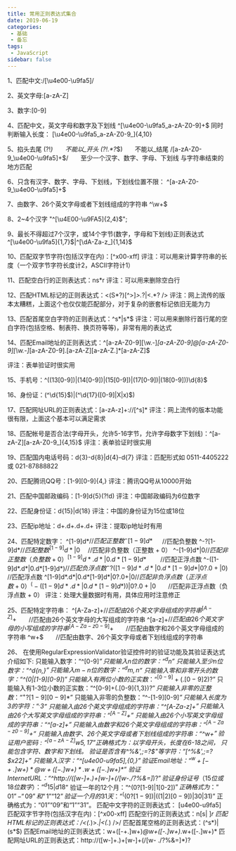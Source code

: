 ```yaml
---
title: 常用正则表达式集合
date: 2019-06-19
categories:
 - 基础
 - 备忘
tags:
 - JavaScript
sidebar: false
---
```


1、匹配中文:/[\u4e00-\u9fa5]/

2、英文字母:[a-zA-Z]

3、数字:[0-9]

4、匹配中文，英文字母和数字及下划线
^[\u4e00-\u9fa5_a-zA-Z0-9]+$
同时判断输入长度：
[\u4e00-\u9fa5_a-zA-Z0-9_]{4,10}

5、掐头去尾
(?!_)　　不能以_开头
(?!.*?_$)　　不能以_结尾
/[a-zA-Z0-9_\u4e00-\u9fa5]+$/　　至少一个汉字、数字、字母、下划线 与字符串结束的地方匹配

6、只含有汉字、数字、字母、下划线，下划线位置不限：
^[a-zA-Z0-9_\u4e00-\u9fa5]+$

7、由数字、26个英文字母或者下划线组成的字符串
^\w+$

8、2~4个汉字
"^[\u4E00-\u9FA5]{2,4}$";

9、最长不得超过7个汉字，或14个字节(数字，字母和下划线)正则表达式
^[\u4e00-\u9fa5]{1,7}$|^[\dA-Za-z_]{1,14}$

10、匹配双字节字符(包括汉字在内)：[^x00-xff]
评注：可以用来计算字符串的长度（一个双字节字符长度计2，ASCII字符计1）

11、匹配空白行的正则表达式：ns*r
评注：可以用来删除空白行

12、匹配HTML标记的正则表达式：<(S*?)[^>]*>.*?|<.*? />
评注：网上流传的版本太糟糕，上面这个也仅仅能匹配部分，对于复杂的嵌套标记依旧无能为力

13、匹配首尾空白字符的正则表达式：^s*|s*$
评注：可以用来删除行首行尾的空白字符(包括空格、制表符、换页符等等)，非常有用的表达式

14、匹配Email地址的正则表达式：^[a-zA-Z0-9][\w\.-]*[a-zA-Z0-9]@[a-zA-Z0-9][\w\.-]*[a-zA-Z0-9]\.[a-zA-Z][a-zA-Z\.]*[a-zA-Z]$

评注：表单验证时很实用

15、手机号：^((13[0-9])|(14[0-9])|(15[0-9])|(17[0-9])|(18[0-9]))\d{8}$

16、身份证：(^\d{15}$)|(^\d{17}([0-9]|X|x)$)

17、匹配网址URL的正则表达式：[a-zA-z]+://[^s]*
评注：网上流传的版本功能很有限，上面这个基本可以满足需求

18、匹配帐号是否合法(字母开头，允许5-16字节，允许字母数字下划线)：^[a-zA-Z][a-zA-Z0-9_]{4,15}$
评注：表单验证时很实用

19、匹配国内电话号码：d{3}-d{8}|d{4}-d{7}
评注：匹配形式如 0511-4405222 或 021-87888822

20、匹配腾讯QQ号：[1-9][0-9]{4,}
评注：腾讯QQ号从10000开始

21、匹配中国邮政编码：[1-9]d{5}(?!d)
评注：中国邮政编码为6位数字

22、匹配身份证：d{15}|d{18}
评注：中国的身份证为15位或18位

23、匹配ip地址：d+.d+.d+.d+
评注：提取ip地址时有用

24、匹配特定数字：
^[1-9]d*$　 　 //匹配正整数
^-[1-9]d*$ 　 //匹配负整数
^-?[1-9]d*$　　 //匹配整数
^[1-9]d*|0$　 //匹配非负整数（正整数 + 0）
^-[1-9]d*|0$　　 //匹配非正整数（负整数 + 0）
^[1-9]d*.d*|0.d*[1-9]d*$　　 //匹配正浮点数
^-([1-9]d*.d*|0.d*[1-9]d*)$　 //匹配负浮点数
^-?([1-9]d*.d*|0.d*[1-9]d*|0?.0+|0)$　 //匹配浮点数
^[1-9]d*.d*|0.d*[1-9]d*|0?.0+|0$　　 //匹配非负浮点数（正浮点数 + 0）
^(-([1-9]d*.d*|0.d*[1-9]d*))|0?.0+|0$　　//匹配非正浮点数（负浮点数 + 0）
评注：处理大量数据时有用，具体应用时注意修正

25、匹配特定字符串：
^[A-Za-z]+$　　//匹配由26个英文字母组成的字符串
^[A-Z]+$　　//匹配由26个英文字母的大写组成的字符串
^[a-z]+$　　//匹配由26个英文字母的小写组成的字符串
^[A-Za-z0-9]+$　　//匹配由数字和26个英文字母组成的字符串
^w+$　　//匹配由数字、26个英文字母或者下划线组成的字符串

26、
在使用RegularExpressionValidator验证控件时的验证功能及其验证表达式介绍如下:
只能输入数字：“^[0-9]*$”
只能输入n位的数字：“^d{n}$”
只能输入至少n位数字：“^d{n,}$”
只能输入m-n位的数字：“^d{m,n}$”
只能输入零和非零开头的数字：“^(0|[1-9][0-9]*)$”
只能输入有两位小数的正实数：“^[0-9]+(.[0-9]{2})?$”
只能输入有1-3位小数的正实数：“^[0-9]+(.[0-9]{1,3})?$”
只能输入非零的正整数：“^+?[1-9][0-9]*$”
只能输入非零的负整数：“^-[1-9][0-9]*$”
只能输入长度为3的字符：“^.{3}$”
只能输入由26个英文字母组成的字符串：“^[A-Za-z]+$”
只能输入由26个大写英文字母组成的字符串：“^[A-Z]+$”
只能输入由26个小写英文字母组成的字符串：“^[a-z]+$”
只能输入由数字和26个英文字母组成的字符串：“^[A-Za-z0-9]+$”
只能输入由数字、26个英文字母或者下划线组成的字符串：“^w+$”
验证用户密码:“^[a-zA-Z]w{5,17}$”正确格式为：以字母开头，长度在6-18之间，
只能包含字符、数字和下划线。
验证是否含有^%&',;=?$"等字符：“[^%&',;=?$x22]+”
只能输入汉字：“^[u4e00-u9fa5],{0,}$”
验证Email地址：“^w+[-+.]w+)*@w+([-.]w+)*.w+([-.]w+)*$”
验证InternetURL：“^http://([w-]+.)+[w-]+(/[w-./?%&=]*)?$”
验证身份证号（15位或18位数字）：“^d{15}|d{}18$”
验证一年的12个月：“^(0?[1-9]|1[0-2])$”正确格式为：“01”-“09”和“1”“12”
验证一个月的31天：“^((0?[1-9])|((1|2)[0-9])|30|31)$”
正确格式为：“01”“09”和“1”“31”。
匹配中文字符的正则表达式： [u4e00-u9fa5]
匹配双字节字符(包括汉字在内)：[^x00-xff]
匹配空行的正则表达式：n[s| ]*r
匹配HTML标记的正则表达式：/<(.*)>.*|<(.*) />/
匹配首尾空格的正则表达式：(^s*)|(s*$)
匹配Email地址的正则表达式：w+([-+.]w+)*@w+([-.]w+)*.w+([-.]w+)*
匹配网址URL的正则表达式：http://([w-]+.)+[w-]+(/[w- ./?%&=]*)?
